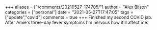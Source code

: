 +++
aliases = ["/comments/20210527-174705/"]
author = "Alex Bilson"
categories = ["personal"]
date = "2021-05-27T17:47:05"
tags = ["update","covid"]
comments = true
+++
Finished my second COVID jab. After Amie's three-day fever symptoms I'm nervous how it'll affect me.


